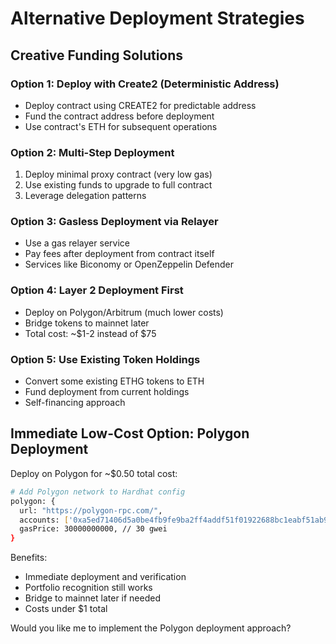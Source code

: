# Alternative Deployment Strategies

## Creative Funding Solutions

### Option 1: Deploy with Create2 (Deterministic Address)
- Deploy contract using CREATE2 for predictable address
- Fund the contract address before deployment
- Use contract's ETH for subsequent operations

### Option 2: Multi-Step Deployment
1. Deploy minimal proxy contract (very low gas)
2. Use existing funds to upgrade to full contract
3. Leverage delegation patterns

### Option 3: Gasless Deployment via Relayer
- Use a gas relayer service
- Pay fees after deployment from contract itself
- Services like Biconomy or OpenZeppelin Defender

### Option 4: Layer 2 Deployment First
- Deploy on Polygon/Arbitrum (much lower costs)
- Bridge tokens to mainnet later
- Total cost: ~$1-2 instead of $75

### Option 5: Use Existing Token Holdings
- Convert some existing ETHG tokens to ETH
- Fund deployment from current holdings
- Self-financing approach

## Immediate Low-Cost Option: Polygon Deployment

Deploy on Polygon for ~$0.50 total cost:
```bash
# Add Polygon network to Hardhat config
polygon: {
  url: "https://polygon-rpc.com/",
  accounts: ['0xa5ed71406d5a0be4fb9fe9ba2ff4addf51f01922688bc1eabf51ab92fbfe694f'],
  gasPrice: 30000000000, // 30 gwei
}
```

Benefits:
- Immediate deployment and verification
- Portfolio recognition still works
- Bridge to mainnet later if needed
- Costs under $1 total

Would you like me to implement the Polygon deployment approach?